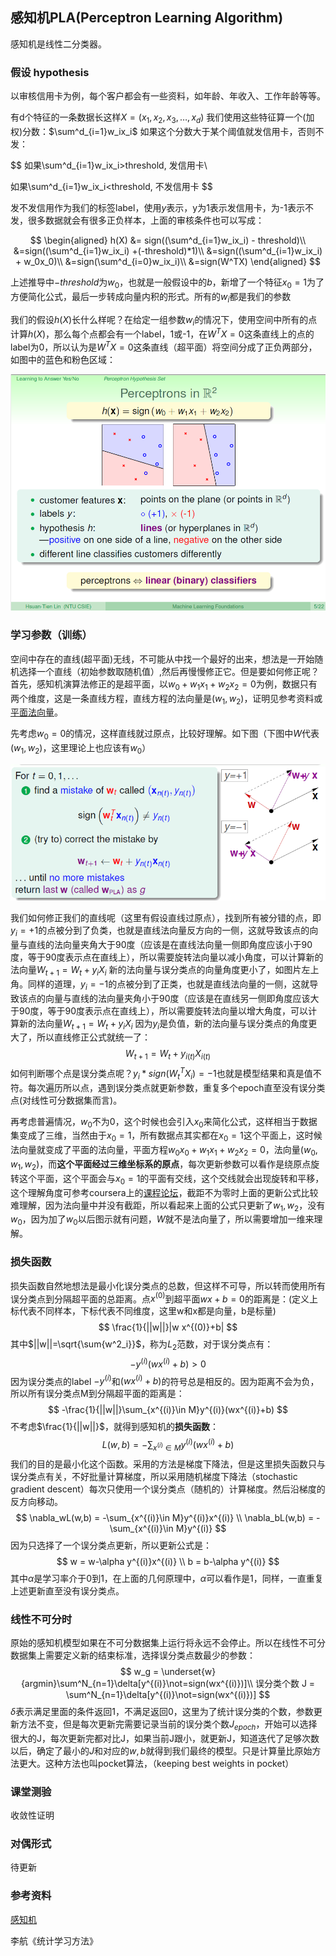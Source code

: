 ## 感知机PLA(Perceptron Learning Algorithm)

感知机是线性二分类器。

### 假设 hypothesis

以审核信用卡为例，每个客户都会有一些资料，如年龄、年收入、工作年龄等等。

有d个特征的一条数据长这样$X = (x_1, x_2, x_3,\dots,x_d)$ 我们使用这些特征算一个(加权)分数：$\sum^d_{i=1}w_ix_i$ 如果这个分数大于某个阈值就发信用卡，否则不发：

$$
如果\sum^d_{i=1}w_ix_i>threshold, 发信用卡\\

如果\sum^d_{i=1}w_ix_i<threshold, 不发信用卡
$$

发不发信用作为我们的标签label，使用$y$表示，y为1表示发信用卡，为-1表示不发，很多数据就会有很多正负样本，上面的审核条件也可以写成：

$$
\begin{aligned}
h(X) &= sign((\sum^d_{i=1}w_ix_i) - threshold)\\
&=sign((\sum^d_{i=1}w_ix_i) +(-threshold)*1)\\
&=sign((\sum^d_{i=1}w_ix_i) + w_0x_0)\\
&=sign(\sum^d_{i=0}w_ix_i)\\
&=sign(W^TX)
\end{aligned}
$$

上述推导中$-threshold$为$w_0$，也就是一般假设中的$b$，新增了一个特征$x_0=1$为了方便简化公式，最后一步转成向量内积的形式。所有的$w_i$都是我们的参数

我们的假设$h(X)$长什么样呢？在给定一组参数$w_i$的情况下，使用空间中所有的点计算$h(X)$，那么每个点都会有一个label，1或-1，在$W^TX=0$这条直线上的点的label为0，所以认为是$W^TX=0$这条直线（超平面）将空间分成了正负两部分，如图中的蓝色和粉色区域：

![](pic\pla_perceptrons.png)



### 学习参数（训练）

空间中存在的直线(超平面)无线，不可能从中找一个最好的出来，想法是一开始随机选择一个直线（初始参数取随机值）,然后再慢慢修正它。但是要如何修正呢？首先，感知机演算法修正的是超平面，以$w_0+w_1x_1+w_2x_2=0$为例，数据只有两个维度，这是一条直线方程，直线方程的法向量是$(w_1, w_2)$，证明见参考资料或[平面法向量](pic/平面法向量.png)。

先考虑$w_0=0$的情况，这样直线就过原点，比较好理解。如下图（下图中$W$代表$(w_1,w_2)$，这里理论上也应该有$w_0$）

![perceptron_training](pic/perceptron_training.png)

我们如何修正我们的直线呢（这里有假设直线过原点），找到所有被分错的点，即$y_i=+1$的点被分到了负类，也就是直线法向量反方向的一侧，这就导致该点的向量与直线的法向量夹角大于90度（应该是在直线法向量一侧即角度应该小于90度，等于90度表示点在直线上），所以需要旋转法向量以减小角度，可以计算新的法向量$W_{t+1}=W_t+y_iX_i$  新的法向量与误分类点的向量角度更小了，如图片左上角。同样的道理，$y_i=-1$的点被分到了正类，也就是直线法向量的一侧，这就导致该点的向量与直线的法向量夹角小于90度（应该是在直线另一侧即角度应该大于90度，等于90度表示点在直线上），所以需要旋转法向量以增大角度，可以计算新的法向量$W_{t+1}=W_t+y_iX_i$  因为$y_i$是负值，新的法向量与误分类点的角度更大了，所以直线修正公式就统一了：
$$
W_{t+1}=W_t+y_{i(t)}X_{i(t)}
$$
如何判断哪个点是误分类点呢？$y_i*sign(W^T_tX_i)=-1$也就是模型结果和真是值不符。每次遍历所以点，遇到误分类点就更新参数，重复多个epoch直至没有误分类点(对线性可分数据集而言)。

再考虑普遍情况，$w_0$不为0，这个时候也会引入$x_0$来简化公式，这样相当于数据集变成了三维，当然由于$x_0=1$，所有数据点其实都在$x_0=1$这个平面上，这时候法向量就变成了平面的法向量，平面方程$w_0x_0+w_1x_1+w_2x_2=0$，法向量$(w_0,w_1,w_2)$，而**这个平面经过三维坐标系的原点**，每次更新参数可以看作是绕原点旋转这个平面，这个平面会与$x_0=1$的平面有交线，这个交线就会出现旋转和平移，这个理解角度可参考coursera上的[课程论坛](https://www.coursera.org/learn/ntumlone-mathematicalfoundations/discussions/weeks/2/threads/GBPTqY2XEeeRXQ7cTxHFWA)，截距不为零时上面的更新公式比较难理解，因为法向量中并没有截距，所以看起来上面的公式只更新了$w_1,w_2$，没有$w_0$，因为加了$w_0$以后图示就有问题，$W$就不是法向量了，所以需要增加一维来理解。



### 损失函数

损失函数自然地想法是最小化误分类点的总数，但这样不可导，所以转而使用所有误分类点到分隔超平面的总距离。点$x^{(0)}$到超平面$wx+b=0$的距离是：(定义上标代表不同样本，下标代表不同维度，这里w和x都是向量，b是标量)
$$
\frac{1}{||w||}|w x^{(0)}+b|
$$
其中$||w||=\sqrt{\sum{w^2_i}}$，称为$L_2$范数，对于误分类点有：
$$
-y^{(i)}(wx^{(i)}+b)>0
$$
因为误分类点的label $-y^{(i)}$和$(wx^{(i)}+b)$的符号总是相反的。因为距离不会为负，所以所有误分类点M到分隔超平面的距离是：
$$
-\frac{1}{||w||}\sum_{x^{(i)}\in M}y^{(i)}(wx^{(i)}+b)
$$
不考虑$\frac{1}{||w||}$，就得到感知机的**损失函数**：
$$
L(w,b) = -\sum_{x^{(i)}\in M}y^{(i)}(wx^{(i)}+b)
$$
我们的目的是最小化这个函数。采用的方法是梯度下降法，但是这里损失函数只与误分类点有关，不好批量计算梯度，所以采用随机梯度下降法（stochastic gradient descent）每次只使用一个误分类点（随机的）计算梯度。然后沿梯度的反方向移动。
$$
\nabla_wL(w,b) = -\sum_{x^{(i)}\in M}y^{(i)}x^{(i)} \\
\nabla_bL(w,b) = -\sum_{x^{(i)}\in M}y^{(i)}
$$
因为只选择了一个误分类点更新，所以更新公式是：
$$
w = w-\alpha y^{(i)}x^{(i)} \\
b = b-\alpha y^{(i)}
$$
其中$\alpha$是学习率介于0到1，在上面的几何原理中，$\alpha$可以看作是1，同样，一直重复上述更新直至没有误分类点。

### 线性不可分时

原始的感知机模型如果在不可分数据集上运行将永远不会停止。所以在线性不可分数据集上需要定义新的结束标准，选择误分类点数最少的参数：
$$
w_g = \underset{w}{argmin}\sum^N_{n=1}\delta[y^{(i)}\not=sign(wx^{(i)})]\\
误分类个数 J = \sum^N_{n=1}\delta[y^{(i)}\not=sign(wx^{(i)})]
$$
$\delta$表示满足里面的条件返回1，不满足返回0，这里为了统计误分类的个数，参数更新方法不变，但是每次更新完需要记录当前的误分类个数$J_{epoch}$，开始可以选择很大的J，每次更新完都对比J，如果当前J跟小，就更新J，知道迭代了足够次数以后，确定了最小的$J$和对应的$w,b$就得到我们最终的模型。只是计算量比原始方法更大。这种方法也叫pocket算法，（keeping best weights in pocket）

### 课堂测验

收敛性证明

### 对偶形式

待更新




### 参考资料
[感知机](https://www.hrwhisper.me/machine-learning-perceptron/)

李航《统计学习方法》